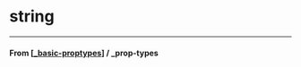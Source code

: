 # string

---

#### **From** [[_basic-proptypes]] / \_prop-types

[//begin]: # "Autogenerated link references for markdown compatibility"
[_basic-proptypes]: _basic-proptypes "Basic PropTypes"
[//end]: # "Autogenerated link references"
